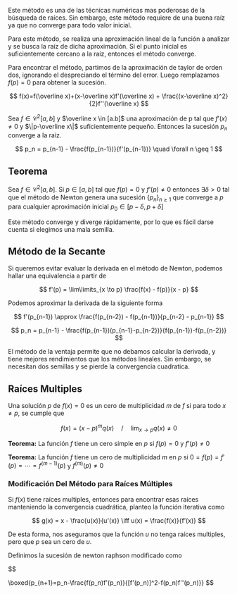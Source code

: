 Este método es una de las técnicas numéricas mas poderosas de la búsqueda de raíces. Sin embargo, este método requiere de una buena raíz ya que no converge para todo valor inicial.

Para este método, se realiza una aproximación lineal de la función a analizar y se busca la raíz de dicha aproximación. Si el punto inicial es suficientemente cercano a la raíz, entonces el método converge.

Para encontrar el método, partimos de la aproximación de taylor de orden dos, ignorando el despreciando el término del error. Luego remplazamos $f(p) = 0$ para obtener la sucesión.

$$
f(x)=f(\overline x)+(x-\overline x)f'(\overline x) + \frac{(x-\overline x)^2}{2}f''(\overline x)
$$

Sea $f \in \mathscr C^2[a,b]$ y $\overline x \in [a.b]$ una aproximación de p tal que $f'(x) \neq 0$ y $\|p-\overline x\|$ suficientemente pequeño. Entonces la sucesión $p_n$ converge a la raíz.

$$
p_n = p_{n-1} - \frac{f(p_{n-1})}{f'(p_{n-1})} \quad \forall n \geq 1
$$

## Teorema

Sea $f \in \mathscr C^2[a,b]$. Si $p \in [a,b]$ tal que $f(p) = 0$ y $f’(p) \neq 0$ entonces $\exists\delta > 0$ tal que el método de Newton genera una sucesión $\{p_n\}_{n\geq 1}$ que converge a $p$ para cualquier aproximación inicial $p_0 \in [p-\delta, p+\delta]$

Este método converge y diverge rápidamente, por lo que es fácil darse cuenta si elegimos una mala semilla.

## Método de la Secante

Si queremos evitar evaluar la derivada en el método de Newton, podemos hallar una equivalencia a partir de

$$
f'(p) = \lim\limits_{x \to p} \frac{f(x) - f(p)}{x - p}
$$

Podemos aproximar la derivada de la siguiente forma

$$
f'(p_{n-1}) \approx \frac{f(p_{n-2}) - f(p_{n-1})}{p_{n-2} - p_{n-1}}
$$

$$
p_n = p_{n-1} - \frac{f(p_{n-1})(p_{n-1}-p_{n-2})}{f(p_{n-1})-f(p_{n-2})}
$$

El método de la ventaja permite que no debamos calcular la derivada, y tiene mejores rendimientos que los métodos lineales. Sin embargo, se necesitan dos semillas y se pierde la convergencia cuadratica.

## Raíces Multiples

Una solución $p$ de $f(x) = 0$ es un cero de multiplicidad $m$ de $f$ si para todo $x \neq p$, se cumple que

$$
f(x) = (x-p)^m q(x)\quad/\quad \lim_{x\to p}q(x) \neq 0
$$

**Teorema:** La función $f$ tiene un cero simple en $p$ si $f(p) = 0$ y $f’(p) \neq 0$

**Teorema:** La función $f$ tiene un cero de multiplicidad $m$ en $p$ si $0 =f(p) = f'(p) = \cdots = f^{(m-1)}(p)$ y $f^{(m)}(p) \neq 0$

### Modificación Del Método para Raíces Múltiples

Si $f(x)$ tiene raíces multiples, entonces para encontrar esas raíces manteniendo la convergencia cuadrática, planteo la función iterativa como

$$
g(x) = x - \frac{u(x)}{u'(x)} \iff u(x) = \frac{f(x)}{f’(x)}
$$

De esta forma, nos aseguramos que la función $u$ no tenga raíces multiples, pero que $p$ sea un cero de $u$.

Definimos la sucesión de newton raphson modificado como

$$

\boxed{p_{n+1}=p_n-\frac{f(p_n)f'(p_n)}{[f'(p_n)]^2-f(p_n)f''(p_n)}}
$$
